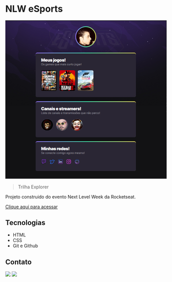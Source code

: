 # NLW eSports

![preview](./.github/preview.png)

> Trilha Explorer

Projeto construido do evento Next Level Week da Rocketseat.

[Clique aqui para acessar](https://danysglez.github.io/nlw-esports-explorer)

## Tecnologias

- HTML 
- CSS
- Git e Github

## Contato

<div>
  <a href="https://twitter.com/dany_sglez" target="_blank"><img src="https://img.shields.io/badge/Twitter-1DA1F2?style=for-the-badge&logo=twitter&logoColor=white" target="_blank"></a>
  <a href="https://www.linkedin.com/in/danysglez" target="_blank"><img src="https://img.shields.io/badge/-LinkedIn-%230077B5?style=for-the-badge&logo=linkedin&logoColor=white" target="_blank"></a>   
  </div>

